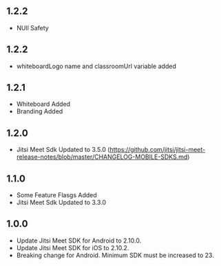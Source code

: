 ## 1.2.2
* NUll Safety

## 1.2.2
* whiteboardLogo name and classroomUrl variable added

## 1.2.1
* Whiteboard Added
* Branding Added

## 1.2.0
* Jitsi Meet Sdk Updated to 3.5.0 (https://github.com/jitsi/jitsi-meet-release-notes/blob/master/CHANGELOG-MOBILE-SDKS.md)

## 1.1.0
* Some Feature Flasgs Added
* Jitsi Meet Sdk Updated to 3.3.0

## 1.0.0
* Update Jitsi Meet SDK for Android to 2.10.0.
* Update Jitsi Meet SDK for iOS to 2.10.2.
* Breaking change for Android. Minimum SDK must be increased to 23.
